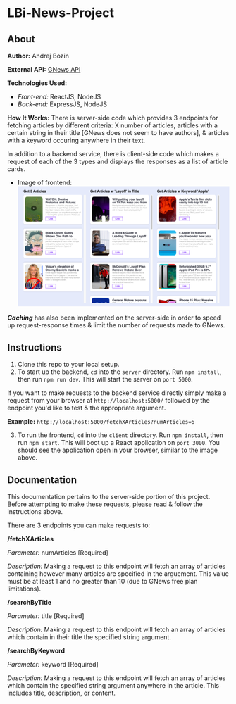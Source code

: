 # LBi-News-Project

## About
**Author:** Andrej Bozin

**External API:** [GNews API](https://gnews.io/)

**Technologies Used:**
- *Front-end:* ReactJS, NodeJS
- *Back-end:* ExpressJS, NodeJS

**How It Works:**
There is server-side code which provides 3 endpoints for fetching articles by different criteria: X number of articles, articles with a certain string in their title [GNews does not seem to have authors], & articles with a keyword occuring anywhere in their text.

In addition to a backend service, there is client-side code which makes a request of each of the 3 types and displays the responses as a list of article cards. 
- Image of frontend:
![Screenshot of frontend displaying 3 columns of article cards corresponding to 3 request types](/Frontend%20Screenshot.png)

***Caching*** has also been implemented on the server-side in order to speed up request-response times & limit the number of requests made to GNews.

## Instructions
1. Clone this repo to your local setup.
2. To start up the backend, `cd` into the `server` directory. Run `npm install`, then run `npm run dev`. This will start the server on `port 5000`.

If you want to make requests to the backend service directly simply make a request from your browser at `http://localhost:5000/` followed by the endpoint you'd like to test & the appropriate argument.

**Example:** `http://localhost:5000/fetchXArticles?numArticles=6`

3. To run the frontend, `cd` into the `client` directory. Run `npm install`, then run `npm start`. This will boot up a React application on `port 3000`. You should see the application open in your browser, similar to the image above.

## Documentation
This documentation pertains to the server-side portion of this project. Before attempting to make these requests, please read & follow the instructions above.

There are 3 endpoints you can make requests to:

**/fetchXArticles**

*Parameter:* numArticles [Required]

*Description:* Making a request to this endpoint will fetch an array of articles containing however many articles are specified in the arguement. This value must be at least 1 and no greater than 10 (due to GNews free plan limitations).


**/searchByTitle**

*Parameter:* title [Required]

*Description:* Making a request to this endpoint will fetch an array of articles which contain in their title the specified string argument.


**/searchByKeyword**

*Parameter:* keyword [Required]

*Description:* Making a request to this endpoint will fetch an array of articles which contain the specified string argument anywhere in the article. This includes title, description, or content.
